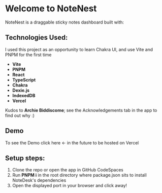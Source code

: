 # Welcome to NoteNest

NoteNest is a draggable sticky notes dashboard built with:

## Technologies Used:

I used this project as an opportunity to learn Chakra UI, and use Vite and PNPM for the first time

- **Vite**
- **PNPM**
- **React**
- **TypeScript**
- **Chakra**
- **Dexie.js**
- **IndexedDB**
- **Vercel**

Kudos to **Archie Biddiscome**; see the Acknowledgements tab in the app to find out why :) 

## Demo
To see the Demo click here <- in the future to be hosted on Vercel

## Setup steps:
1. Clone the repo or open the app in GitHub CodeSpaces
2. Run **PNPM i** in the root directory where package.json sits to install NoteDesk's dependencies
3. Open the displayed port in your browser and click away!
